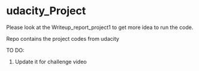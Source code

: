 # udacity_Project

Please look at the Writeup_report_project1 to get more idea to run the code.

Repo contains the project codes from udacity

TO DO:
1. Update it for challenge video
